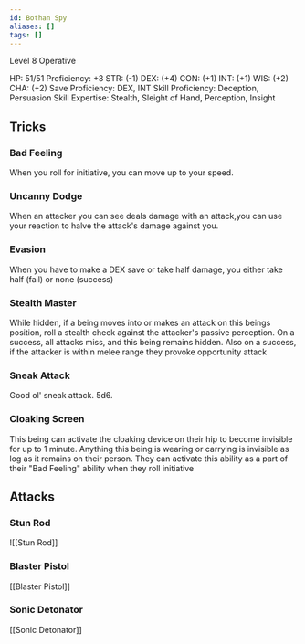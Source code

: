 ```yaml
---
id: Bothan Spy
aliases: []
tags: []
---
```


Level 8 Operative

HP: 51/51
Proficiency: +3
STR: (-1)
DEX: (+4)
CON: (+1)
INT: (+1)
WIS: (+2)
CHA: (+2)
Save Proficiency: DEX, INT
Skill Proficiency: Deception, Persuasion
Skill Expertise: Stealth, Sleight of Hand, Perception, Insight


## Tricks
### Bad Feeling
When you roll for initiative, you can move up to your speed.
### Uncanny Dodge
When an attacker you can see deals damage with an attack,you can use your reaction to halve the attack's damage against you.
### Evasion
When you have to make a DEX save or take half damage, you either take half (fail) or none (success)
### Stealth Master
While hidden, if a being moves into or makes an attack on this beings position, roll a stealth check against the attacker's passive perception. On a success, all attacks miss, and this being remains hidden.
Also on a success, if the attacker is within melee range they provoke opportunity attack
### Sneak Attack
Good ol' sneak attack. 5d6.
### Cloaking Screen
This being can activate the cloaking device on their hip to become invisible for up to 1 minute. Anything this being is wearing or carrying is invisible as log as it remains on their person.
They can activate this ability as a part of their "Bad Feeling" ability when they roll initiative

## Attacks 
### Stun Rod
![[Stun Rod]]
### Blaster Pistol
[[Blaster Pistol]]
### Sonic Detonator
[[Sonic Detonator]]

